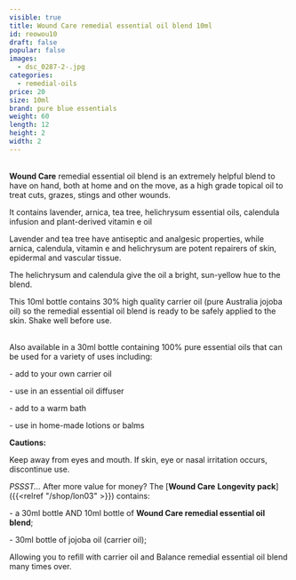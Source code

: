 ```yaml
---
visible: true
title: Wound Care remedial essential oil blend 10ml
id: reowou10
draft: false
popular: false
images:
  - dsc_0287-2-.jpg
categories:
  - remedial-oils
price: 20
size: 10ml
brand: pure blue essentials
weight: 60
length: 12
height: 2
width: 2
---
```

\
**Wound Care** remedial essential oil blend is an extremely helpful blend to have on hand, both at home and on the move, as a high grade topical oil to treat cuts, grazes, stings and other wounds.

It contains lavender, arnica, tea tree, helichrysum essential oils, calendula infusion and plant-derived vitamin e oil

Lavender and tea tree have antiseptic and analgesic properties, while arnica, calendula, vitamin e and helichrysum are potent repairers of skin, epidermal and vascular tissue.

The helichrysum and calendula give the oil a bright, sun-yellow hue to the blend.

This 10ml bottle contains 30% high quality carrier oil (pure Australia jojoba oil) so the remedial essential oil blend is ready to be safely applied to the skin. Shake well before use.

\
Also available in a 30ml bottle containing 100% pure essential oils that can be used for a variety of uses including:

\- add to your own carrier oil

\- use in an essential oil diffuser

\- add to a warm bath

\- use in home-made lotions or balms

**Cautions:**

Keep away from eyes and mouth. If skin, eye or nasal irritation occurs, discontinue use.



*PSSST...* After more value for money? The [**Wound Care** **Longevity pack**]({{<relref "/shop/lon03" >}}) contains:

\- a 30ml bottle AND 10ml bottle of **Wound Care remedial essential oil blend**;

\- 30ml bottle of jojoba oil (carrier oil);

Allowing you to refill with carrier oil and Balance remedial essential oil blend many times over.